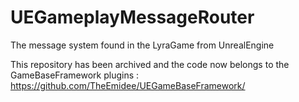 # UEGameplayMessageRouter
The message system found in the LyraGame from UnrealEngine

This repository has been archived and the code now belongs to the GameBaseFramework plugins : https://github.com/TheEmidee/UEGameBaseFramework/
